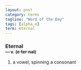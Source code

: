```yaml
---
layout: post
category: terms
tagline: "Word of the Day"
tags: [alpha_e]
term: eternal
---
```


<h3>Eternal<br/> <small>&mdash; v. (e<span>&middot;</span>ter<span>&middot;</span>nal)</small></h3>
<p><ol><li>a vowel, spinning a consonant</li>
</ol></p>
